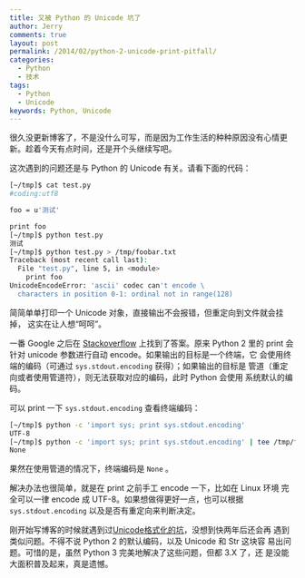```yaml
---
title: 又被 Python 的 Unicode 坑了
author: Jerry
comments: true
layout: post
permalink: /2014/02/python-2-unicode-print-pitfall/
categories:
  - Python
  - 技术
tags:
  - Python
  - Unicode
keywords: Python, Unicode
---
```


很久没更新博客了，不是没什么可写，而是因为工作生活的种种原因没有心情更
新。趁着今天有点时间，还是开个头继续写吧。

这次遇到的问题还是与 Python 的 Unicode 有关。请看下面的代码：

```bash
[~/tmp]$ cat test.py
#coding:utf8

foo = u'测试'

print foo
[~/tmp]$ python test.py
测试
[~/tmp]$ python test.py > /tmp/foobar.txt
Traceback (most recent call last):
  File "test.py", line 5, in <module>
    print foo
UnicodeEncodeError: 'ascii' codec can't encode \
  characters in position 0-1: ordinal not in range(128)
```

简简单单打印一个 Unicode 对象，直接输出不会报错，但重定向到文件就会挂掉，
这实在让人想“呵呵”。

<!--more-->

一番 Google 之后在 [Stackoverflow][1] 上找到了答案。原来 Python 2 里的
print 会针对 unicode 参数进行自动 encode。如果输出的目标是一个终端，它
会使用终端的编码（可通过 `sys.stdout.encoding` 获得）；如果输出的目标是
管道（重定向或者使用管道符），则无法获取对应的编码，此时 Python 会使用
系统默认的编码。

可以 print 一下 `sys.stdout.encoding` 查看终端编码：

```bash
[~/tmp]$ python -c 'import sys; print sys.stdout.encoding'
UTF-8
[~/tmp]$ python -c 'import sys; print sys.stdout.encoding' | tee /tmp/foo.txt
None
```

果然在使用管道的情况下，终端编码是 `None` 。

解决办法也很简单，就是在 print 之前手工 encode 一下，比如在 Linux 环境
完全可以一律 encode 成 UTF-8。如果想做得更好一点，也可以根据
`sys.stdout.encoding` 以及是否有重定向来判断决定。

刚开始写博客的时候就遇到过[Unicode格式化的坑][2]，没想到快两年后还会再
遇到类似问题。不得不说 Python 2 的默认编码，以及 Unicode 和 Str 这块容
易出问题。可惜的是，虽然 Python 3 完美地解决了这些问题，但都 3.X 了，还
是没能大面积普及起来，真是遗憾。

 [1]: http://stackoverflow.com/questions/17419126/understanding-python-unicode-and-linux-terminal
 [2]: http://jerrypeng.me/2012/03/python-unicode-format-pitfall/
